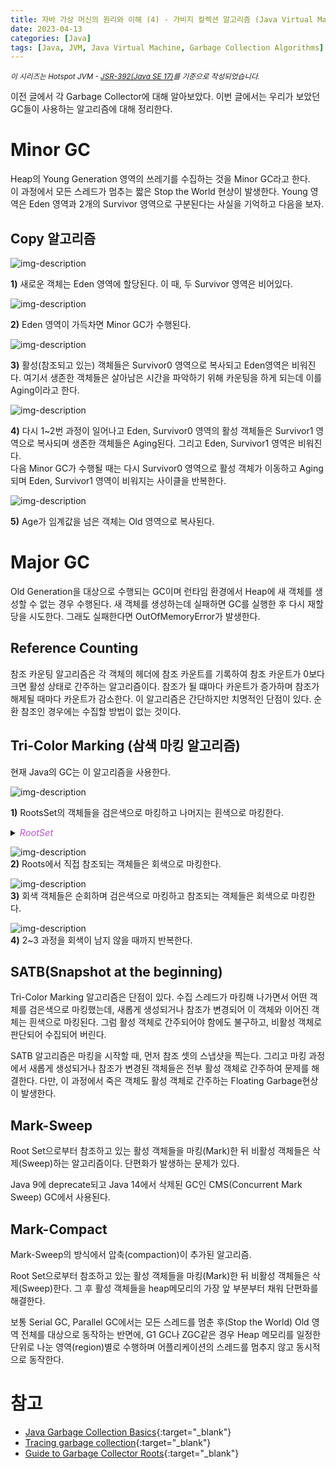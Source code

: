 ```yaml
---
title: 자바 가상 머신의 원리와 이해 (4) - 가비지 컬렉션 알고리즘 (Java Virtual Machine - Garbage Collection Algorithms)
date: 2023-04-13
categories: [Java]
tags: [Java, JVM, Java Virtual Machine, Garbage Collection Algorithms]
---
```

*<sup>이 시리즈는 Hotspot JVM - [JSR-392(Java SE 17)](https://docs.oracle.com/javase/specs/jvms/se17/html/index.html)를 기준으로 작성되었습니다.</sup>*

이전 글에서 각 Garbage Collector에 대해 알아보았다. 이번 글에서는 우리가 보았던 GC들이 사용하는 알고리즘에 대해 정리한다. 

# Minor GC
Heap의 Young Generation 영역의 쓰레기를 수집하는 것을 Minor GC라고 한다.  
이 과정에서 모든 스레드가 멈추는 짧은 Stop the World 현상이 발생한다.
Young 영역은 Eden 영역과 2개의 Survivor 영역으로 구분된다는 사실을 기억하고 다음을 보자.

## Copy 알고리즘
![img-description](/assets/img/posts/jvm-gc-algo/y1.png)  

**1)** 새로운 객체는 Eden 영역에 할당된다. 이 때, 두 Survivor 영역은 비어있다.

![img-description](/assets/img/posts/jvm-gc-algo/y2.png)  

**2)** Eden 영역이 가득차면 Minor GC가 수행된다.

![img-description](/assets/img/posts/jvm-gc-algo/y3.png)  

**3)** 활성(참조되고 있는) 객체들은 Survivor0 영역으로 복사되고 Eden영역은 비워진다. 
여기서 생존한 객체들은 살아남은 시간을 파악하기 위해 카운팅을 하게 되는데 이를 Aging이라고 한다. 

![img-description](/assets/img/posts/jvm-gc-algo/y4.png)  

**4)** 다시 1~2번 과정이 일어나고 Eden, Survivor0 영역의 활성 객체들은 Survivor1 영역으로 복사되며 
생존한 객체들은 Aging된다. 그리고 Eden, Survivor1 영역은 비워진다.  
다음 Minor GC가 수행될 때는 다시 Survivor0 영역으로 활성 객체가 이동하고 Aging되며 Eden, Survivor1 영역이 비워지는 사이클을 반복한다.

![img-description](/assets/img/posts/jvm-gc-algo/y6.png)  

**5)** Age가 임계값을 넘은 객체는 Old 영역으로 복사된다.

<div class="white-space--dot"></div>

# Major GC
Old Generation을 대상으로 수행되는 GC이며 런타임 환경에서 Heap에 새 객체를 생성할 수 없는 경우 수행된다. 새 객체를 생성하는데 실패하면 GC를 실행한 후 다시 재할당을 시도한다. 그래도 실패한다면 OutOfMemoryError가 발생한다.

## Reference Counting
참조 카운팅 알고리즘은 각 객체의 헤더에 참조 카운트를 기록하여 참조 카운트가 0보다 크면 활성 상태로 간주하는 알고리즘이다. 참조가 될 떄마다 카운트가 증가하며 참조가 해제될 때마다 카운트가 감소한다. 이 알고리즘은 간단하지만 치명적인 단점이 있다. 순환 참조인 경우에는 수집할 방법이 없는 것이다. 

## Tri-Color Marking (삼색 마킹 알고리즘)
현재 Java의 GC는 이 알고리즘을 사용한다.

![img-description](/assets/img/posts/jvm-gc-algo/cycle1.png)  

**1)** RootsSet의 객체들을 검은색으로 마킹하고 나머지는 흰색으로 마킹한다.
<details>
<summary>
  <i style="font-size: 0.9rem; color: MediumOrchid;">RootSet</i>
</summary><hr>
<pre style="font-size: 0.9rem; color: MediumOrchid;">
    Tri-Color Marking 알고리즘이 적용된 GC는 참조되는 것이 확실히 보장되는 Roots로부터 
    활성 객체를 찾게 된다. JVM에서 활성 상태가 보장되는 Roots 객체들은 다음과 같다.
    - 정적 객체
    - 스택에 적재된 지역 변수 및 매개 변수
    - 현재 실행 중인 모든 스레드
    - JNI용 Java 객체
</pre>
</details><div class="b-space"></div>

![img-description](/assets/img/posts/jvm-gc-algo/cycle2.png)  
**2)** Roots에서 직접 참조되는 객체들은 회색으로 마킹한다.

![img-description](/assets/img/posts/jvm-gc-algo/cycle3.png)  
**3)** 회색 객체들은 순회하며 검은색으로 마킹하고 참조되는 객체들은 회색으로 마킹한다.

![img-description](/assets/img/posts/jvm-gc-algo/cycle4.png)  
**4)** 2~3 과정을 회색이 남지 않을 때까지 반복한다.  

## SATB(Snapshot at the beginning)  
Tri-Color Marking 알고리즘은 단점이 있다. 수집 스레드가 마킹해 나가면서 어떤 객체를 검은색으로 마킹했는데, 새롭게 생성되거나 참조가 변경되어 이 객체와 이어진 객체는 흰색으로 마킹된다. 
그럼 활성 객체로 간주되어야 함에도 불구하고, 비활성 객체로 판단되어 수집되어 버린다.  

SATB 알고리즘은 마킹을 시작할 때, 먼저 참조 셋의 스냅샷을 찍는다. 그리고 마킹 과정에서 새롭게 생성되거나 참조가 변경된 객체들은 전부 활성 객체로 간주하여 문제를 해결한다. 다만, 이 과정에서 죽은 객체도 활성 객체로 간주하는 Floating Garbage현상이 발생한다. 

## Mark-Sweep
Root Set으로부터 참조하고 있는 활성 객체들을 마킹(Mark)한 뒤 비활성 객체들은 삭제(Sweep)하는 알고리즘이다. 단편화가 발생하는 문제가 있다.  

Java 9에 deprecate되고 Java 14에서 삭제된 GC인 CMS(Concurrent Mark Sweep) GC에서 사용된다.

## Mark-Compact
Mark-Sweep의 방식에서 압축(compaction)이 추가된 알고리즘.

Root Set으로부터 참조하고 있는 활성 객체들을 마킹(Mark)한 뒤 비활성 객체들은 삭제(Sweep)한다. 
그 후 활성 객체들을 heap메모리의 가장 앞 부분부터 채워 단편화를 해결한다.  

보통 Serial GC, Parallel GC에서는 모든 스레드를 멈춘 후(Stop the World) Old 영역 전체를 대상으로 동작하는 반면에, G1 GC나 ZGC같은 경우 Heap 메모리를 일정한 단위로 나눈 영역(region)별로 수행하며 어플리케이션의 스레드를 멈추지 않고 동시적으로 동작한다.

# 참고
- [Java Garbage Collection Basics](https://www.oracle.com/webfolder/technetwork/tutorials/obe/java/gc01/index.html){:target="_blank"}
- [Tracing garbage collection](https://en.wikipedia.org/wiki/Tracing_garbage_collection){:target="_blank"}
- [Guide to Garbage Collector Roots](https://www.baeldung.com/java-gc-roots){:target="_blank"}